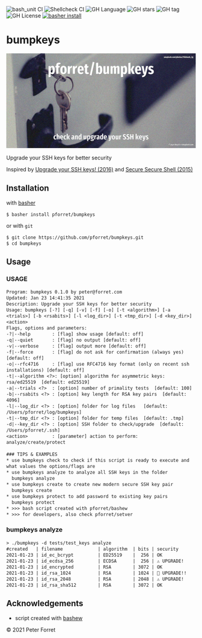 ![bash_unit CI](https://github.com/pforret/bumpkeys/workflows/bash_unit%20CI/badge.svg)
![Shellcheck CI](https://github.com/pforret/bumpkeys/workflows/Shellcheck%20CI/badge.svg)
![GH Language](https://img.shields.io/github/languages/top/pforret/bumpkeys)
![GH stars](https://img.shields.io/github/stars/pforret/bumpkeys)
![GH tag](https://img.shields.io/github/v/tag/pforret/bumpkeys)
![GH License](https://img.shields.io/github/license/pforret/bumpkeys)
[![basher install](https://img.shields.io/badge/basher-install-white?logo=gnu-bash&style=flat)](https://basher.gitparade.com/package/)

# bumpkeys

![Bumpkeys logo](assets/bumpkeys.jpg)

Upgrade your SSH keys for better security

Inspired by [Upgrade your SSH keys! (2016)](https://blog.g3rt.nl/upgrade-your-ssh-keys.html) and [Secure Secure Shell (2015)](https://stribika.github.io/2015/01/04/secure-secure-shell.html)

## Installation

with [basher](https://github.com/basherpm/basher)

	$ basher install pforret/bumpkeys

or with `git`

	$ git clone https://github.com/pforret/bumpkeys.git
	$ cd bumpkeys

## Usage

### USAGE

    Program: bumpkeys 0.1.0 by peter@forret.com
    Updated: Jan 23 14:41:35 2021
    Description: Upgrade your SSH keys for better security
    Usage: bumpkeys [-?] [-q] [-v] [-f] [-o] [-t <algorithm>] [-a <trials>] [-b <rsabits>] [-l <log_dir>] [-t <tmp_dir>] [-d <key_dir>] <action>
    Flags, options and parameters:
    -?|--help        : [flag] show usage [default: off]
    -q|--quiet       : [flag] no output [default: off]
    -v|--verbose     : [flag] output more [default: off]
    -f|--force       : [flag] do not ask for confirmation (always yes) [default: off]
    -o|--rfc4716     : [flag] use RFC4716 key format (only on recent ssh installations) [default: off]
    -t|--algorithm <?>: [option] algorithm for asymmetric keys: rsa/ed25519  [default: ed25519]
    -a|--trials <?>  : [option] number of primality tests  [default: 100]
    -b|--rsabits <?> : [option] key length for RSA key pairs  [default: 4096]
    -l|--log_dir <?> : [option] folder for log files   [default: /Users/pforret/log/bumpkeys]
    -t|--tmp_dir <?> : [option] folder for temp files  [default: .tmp]
    -d|--key_dir <?> : [option] SSH folder to check/upgrade  [default: /Users/pforret/.ssh]
    <action>         : [parameter] action to perform: analyze/create/protect
    
    ### TIPS & EXAMPLES
    * use bumpkeys check to check if this script is ready to execute and what values the options/flags are
    * use bumpkeys analyze to analyze all SSH keys in the folder
      bumpkeys analyze
    * use bumpkeys create to create new modern secure SSH key pair
      bumpkeys create
    * use bumpkeys protect to add password to existing key pairs
      bumpkeys protect
    * >>> bash script created with pforret/bashew
    * >>> for developers, also check pforret/setver

### bumpkeys analyze
```
> ./bumpkeys -d tests/test_keys analyze 
#created   | filename             | algorithm  | bits | security
2021-01-23 | id_ec_bcrypt         | ED25519    |  256 | OK
2021-01-23 | id_ecdsa_256         | ECDSA      |  256 | ⚠️ UPGRADE!
2021-01-23 | id_encrypted         | RSA        | 3072 | OK
2021-01-23 | id_rsa_1024          | RSA        | 1024 | 🛑 UPGRADE!!
2021-01-23 | id_rsa_2048          | RSA        | 2048 | ⚠️ UPGRADE!
2021-01-23 | id_rsa_sha512        | RSA        | 3072 | OK 
```

## Acknowledgements

* script created with [bashew](https://github.com/pforret/bashew)

&copy; 2021 Peter Forret

